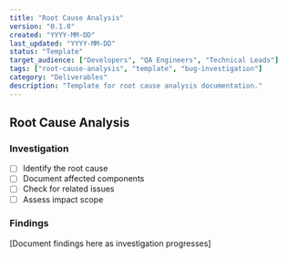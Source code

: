 ```yaml
---
title: "Root Cause Analysis"
version: "0.1.0"
created: "YYYY-MM-DD"
last_updated: "YYYY-MM-DD"
status: "Template"
target_audience: ["Developers", "QA Engineers", "Technical Leads"]
tags: ["root-cause-analysis", "template", "bug-investigation"]
category: "Deliverables"
description: "Template for root cause analysis documentation."
---
```


## Root Cause Analysis

### Investigation

- [ ] Identify the root cause
- [ ] Document affected components
- [ ] Check for related issues
- [ ] Assess impact scope

### Findings

[Document findings here as investigation progresses]
